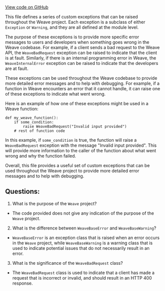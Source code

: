 [View code on GitHub](https://github.com/wandb/weave/weave/errors.py)

This file defines a series of custom exceptions that can be raised throughout the Weave project. Each exception is a subclass of either `Exception` or `Warning`, and they are all defined at the module level. 

The purpose of these exceptions is to provide more specific error messages to users and developers when something goes wrong in the Weave codebase. For example, if a client sends a bad request to the Weave API, the `WeaveBadRequest` exception can be raised to indicate that the client is at fault. Similarly, if there is an internal programming error in Weave, the `WeaveInternalError` exception can be raised to indicate that the developers are at fault.

These exceptions can be used throughout the Weave codebase to provide more detailed error messages and to help with debugging. For example, if a function in Weave encounters an error that it cannot handle, it can raise one of these exceptions to indicate what went wrong. 

Here is an example of how one of these exceptions might be used in a Weave function:

```
def my_weave_function():
    if some_condition:
        raise WeaveBadRequest("Invalid input provided")
    # rest of function code
```

In this example, if `some_condition` is true, the function will raise a `WeaveBadRequest` exception with the message "Invalid input provided". This will provide more information to the caller of the function about what went wrong and why the function failed.

Overall, this file provides a useful set of custom exceptions that can be used throughout the Weave project to provide more detailed error messages and to help with debugging.
## Questions: 
 1. What is the purpose of the `Weave` project?
- The code provided does not give any indication of the purpose of the `Weave` project. 

2. What is the difference between `WeaveBaseError` and `WeaveBaseWarning`?
- `WeaveBaseError` is an exception class that is raised when an error occurs in the `Weave` project, while `WeaveBaseWarning` is a warning class that is used to indicate potential issues that do not necessarily result in an error.

3. What is the significance of the `WeaveBadRequest` class?
- The `WeaveBadRequest` class is used to indicate that a client has made a request that is incorrect or invalid, and should result in an HTTP 400 response.